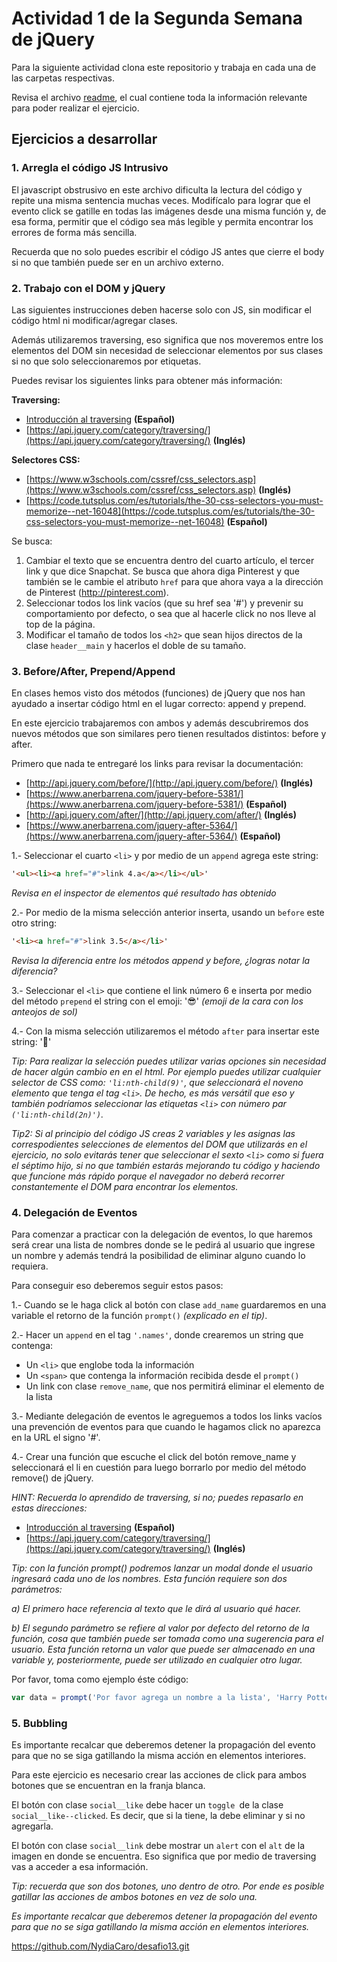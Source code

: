 # Actividad 1 de la Segunda Semana de jQuery

Para la siguiente actividad clona este repositorio y trabaja en cada una de las carpetas respectivas.

Revisa el archivo [readme](./readme.md), el cual contiene toda la información relevante para poder realizar el ejercicio.

## Ejercicios a desarrollar

### 1. Arregla el código JS Intrusivo

El javascript obstrusivo en este archivo dificulta la lectura del código y repite una misma sentencia muchas veces. Modifícalo para lograr que el evento click se gatille en todas las imágenes desde una misma función y, de esa forma, permitir que el código sea más legible y permita encontrar los errores de forma más sencilla.

Recuerda que no solo puedes escribir el código JS antes que cierre el body si no que también puede ser en un archivo externo.
	
### 2. Trabajo con el DOM y jQuery

Las siguientes instrucciones deben hacerse solo con JS, sin modificar el código html ni modificar/agregar clases.
	
Además utilizaremos traversing, eso significa que nos moveremos entre los elementos del DOM sin necesidad de seleccionar elementos por sus clases si no que solo seleccionaremos por etiquetas.
	
Puedes revisar los siguientes links para obtener más información:

**Traversing:**

- [Introducción al traversing](info_extra_act/traversing.pdf) **(Español)**
- [https://api.jquery.com/category/traversing/](https://api.jquery.com/category/traversing/) **(Inglés)**

**Selectores CSS:**

- [https://www.w3schools.com/cssref/css_selectors.asp](https://www.w3schools.com/cssref/css_selectors.asp) **(Inglés)**
- [https://code.tutsplus.com/es/tutorials/the-30-css-selectors-you-must-memorize--net-16048](https://code.tutsplus.com/es/tutorials/the-30-css-selectors-you-must-memorize--net-16048) **(Español)**

Se busca:

01. Cambiar el texto que se encuentra dentro del cuarto artículo, el
	tercer link y que dice Snapchat. Se busca que ahora diga Pinterest
	y que también se le cambie el atributo `href` para que ahora vaya a la
	dirección de Pinterest (http://pinterest.com).
02. Seleccionar todos los link vacíos (que su href sea '#') y prevenir
	su comportamiento por defecto, o sea que al hacerle click no nos
	lleve al top de la página.
03. Modificar el tamaño de todos los `<h2>` que sean hijos directos de la
	clase `header__main` y hacerlos el doble de su tamaño.

### 3. Before/After, Prepend/Append

En clases hemos visto dos métodos (funciones) de jQuery que nos han ayudado a insertar código html en el lugar correcto: append y prepend.
	
En este ejercicio trabajaremos con ambos y además descubriremos dos nuevos métodos que son similares pero tienen resultados distintos: before y after.
	
Primero que nada te entregaré los links para revisar la documentación:

- [http://api.jquery.com/before/](http://api.jquery.com/before/) **(Inglés)**
- [https://www.anerbarrena.com/jquery-before-5381/](https://www.anerbarrena.com/jquery-before-5381/) **(Español)**
- [http://api.jquery.com/after/](http://api.jquery.com/after/) **(Inglés)**
- [https://www.anerbarrena.com/jquery-after-5364/](https://www.anerbarrena.com/jquery-after-5364/) **(Español)**


1.- Seleccionar el cuarto `<li>` y por medio de un `append` agrega este string: 

```html
'<ul><li><a href="#">link 4.a</a></li></ul>'
```

*Revisa en el inspector de elementos qué resultado has obtenido*

2.- Por medio de la misma selección anterior inserta, usando un `before`
	este otro string:
	
```html
'<li><a href="#">link 3.5</a></li>'
```

*Revisa la diferencia entre los métodos append y before, ¿logras notar la diferencia?*

3.- Seleccionar el `<li>` que contiene el link número 6 e inserta por medio del método `prepend` el string con el emoji: '😎' *(emoji de la cara con los anteojos de sol)*

4.- Con la misma selección utilizaremos el método `after` para insertar este string: '🙂'

*Tip: Para realizar la selección puedes utilizar varias opciones sin necesidad de hacer algún cambio en en el html. Por ejemplo puedes utilizar cualquier selector de CSS como: `'li:nth-child(9)'`, que seleccionará el noveno elemento que tenga el tag `<li>`. De hecho, es más versátil que eso y también podríamos seleccionar las etiquetas `<li>` con número par `('li:nth-child(2n)')`.*

*Tip2: Si al principio del código JS creas 2 variables y les asignas las correspodientes selecciones de elementos del DOM que utilizarás en el ejercicio, no solo evitarás tener que seleccionar el sexto `<li>` como si fuera el séptimo hijo, si no que también estarás mejorando tu código y haciendo que funcione más rápido porque el navegador no deberá recorrer constantemente el DOM para encontrar los elementos.*

### 4. Delegación de Eventos

Para comenzar a practicar con la delegación de eventos, lo que haremos será crear una lista de nombres donde se le pedirá al usuario que ingrese un nombre y además tendrá la posibilidad de eliminar alguno cuando lo requiera.

Para conseguir eso deberemos seguir estos pasos:

1.- Cuando se le haga click al botón con clase `add_name` guardaremos en una variable el retorno de la función `prompt()` *(explicado en el tip)*.

2.- Hacer un `append` en el tag `'.names'`, donde crearemos un string que contenga:

- Un `<li>` que englobe toda la información
- Un `<span>` que contenga la información recibida desde el `prompt()`
- Un link con clase `remove_name`, que nos permitirá eliminar el elemento de la lista

3.- Mediante delegación de eventos le agreguemos a todos los links vacíos una prevención de eventos para que cuando le hagamos click no aparezca en la URL el signo '#'.

4.- Crear una función que escuche el click del botón remove_name y seleccionará el li en cuestión para luego borrarlo por medio del método remove() de jQuery.
    
*HINT: Recuerda lo aprendido de traversing, si no; puedes repasarlo en estas direcciones:*

- [Introducción al traversing](info_extra_act/traversing.pdf) **(Español)**
- [https://api.jquery.com/category/traversing/](https://api.jquery.com/category/traversing/) **(Inglés)**

*Tip: con la función prompt() podremos lanzar un modal donde el usuario ingresará cada uno de los nombres. Esta función requiere son dos parámetros:* 

*a) El primero hace referencia al texto que le dirá al usuario qué hacer.*

*b) El segundo parámetro se refiere al valor por defecto del retorno de la función, cosa que también puede ser tomada como una sugerencia para el usuario. Esta función retorna un valor que puede ser almacenado en una variable y, posteriormente, puede ser utilizado en cualquier otro lugar.*

Por favor, toma como ejemplo éste código:

```javascript
var data = prompt('Por favor agrega un nombre a la lista', 'Harry Potter');
```

### 5. Bubbling

Es importante recalcar que deberemos detener la propagación del evento para que no se siga gatillando la misma acción en elementos interiores.

Para este ejercicio es necesario crear las acciones de click para ambos botones que se encuentran en la franja blanca.
  
El botón con clase `social__like` debe hacer un `toggle `de la clase `social__like--clicked`. Es decir, que si la tiene, la debe eliminar y si no agregarla.
  
El botón con clase `social__link` debe mostrar un `alert` con el `alt` de la imagen en donde se encuentra. Eso significa que por medio de traversing vas a acceder a esa información.

*Tip: recuerda que son dos botones, uno dentro de otro. Por ende es posible gatillar las acciones de ambos botones en vez de solo una.*

*Es importante recalcar que deberemos detener la propagación del evento para que no se siga gatillando la misma acción en elementos interiores.*


https://github.com/NydiaCaro/desafio13.git